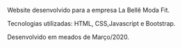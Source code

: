 Website desenvolvido para a empresa La Bellê Moda Fit.

Tecnologias utilizadas: HTML, CSS,Javascript e Bootstrap.

Desenvolvido em meados de Março/2020.
